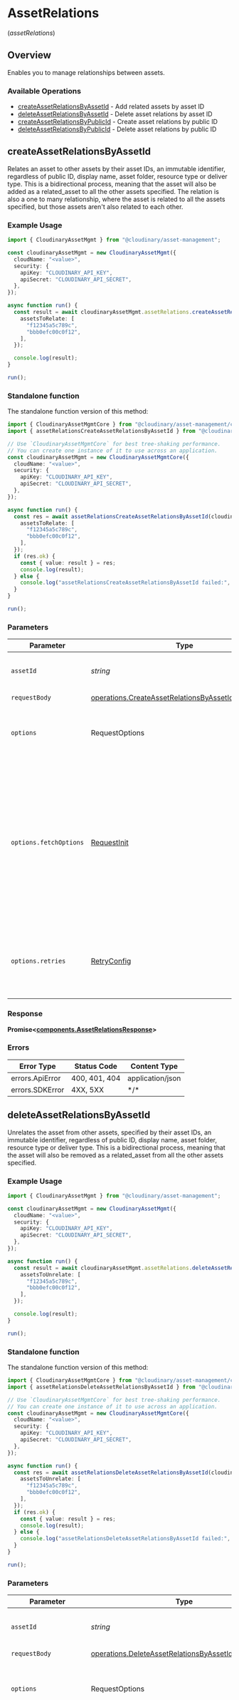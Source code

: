 # AssetRelations
(*assetRelations*)

## Overview

Enables you to manage relationships between assets.

### Available Operations

* [createAssetRelationsByAssetId](#createassetrelationsbyassetid) - Add related assets by asset ID
* [deleteAssetRelationsByAssetId](#deleteassetrelationsbyassetid) - Delete asset relations by asset ID
* [createAssetRelationsByPublicId](#createassetrelationsbypublicid) - Create asset relations by public ID
* [deleteAssetRelationsByPublicId](#deleteassetrelationsbypublicid) - Delete asset relations by public ID

## createAssetRelationsByAssetId

Relates an asset to other assets by their asset IDs, an immutable identifier, regardless of public ID, display name, asset folder, resource type or deliver type. This is a bidirectional process, meaning that the asset will also be added as a related_asset to all the other assets specified. The relation is also a one to many relationship, where the asset is related to all the assets specified, but those assets aren't also related to each other.

### Example Usage

```typescript
import { CloudinaryAssetMgmt } from "@cloudinary/asset-management";

const cloudinaryAssetMgmt = new CloudinaryAssetMgmt({
  cloudName: "<value>",
  security: {
    apiKey: "CLOUDINARY_API_KEY",
    apiSecret: "CLOUDINARY_API_SECRET",
  },
});

async function run() {
  const result = await cloudinaryAssetMgmt.assetRelations.createAssetRelationsByAssetId("<id>", {
    assetsToRelate: [
      "f12345a5c789c",
      "bbb0efc00c0f12",
    ],
  });

  console.log(result);
}

run();
```

### Standalone function

The standalone function version of this method:

```typescript
import { CloudinaryAssetMgmtCore } from "@cloudinary/asset-management/core.js";
import { assetRelationsCreateAssetRelationsByAssetId } from "@cloudinary/asset-management/funcs/assetRelationsCreateAssetRelationsByAssetId.js";

// Use `CloudinaryAssetMgmtCore` for best tree-shaking performance.
// You can create one instance of it to use across an application.
const cloudinaryAssetMgmt = new CloudinaryAssetMgmtCore({
  cloudName: "<value>",
  security: {
    apiKey: "CLOUDINARY_API_KEY",
    apiSecret: "CLOUDINARY_API_SECRET",
  },
});

async function run() {
  const res = await assetRelationsCreateAssetRelationsByAssetId(cloudinaryAssetMgmt, "<id>", {
    assetsToRelate: [
      "f12345a5c789c",
      "bbb0efc00c0f12",
    ],
  });
  if (res.ok) {
    const { value: result } = res;
    console.log(result);
  } else {
    console.log("assetRelationsCreateAssetRelationsByAssetId failed:", res.error);
  }
}

run();
```

### Parameters

| Parameter                                                                                                                                                                      | Type                                                                                                                                                                           | Required                                                                                                                                                                       | Description                                                                                                                                                                    |
| ------------------------------------------------------------------------------------------------------------------------------------------------------------------------------ | ------------------------------------------------------------------------------------------------------------------------------------------------------------------------------ | ------------------------------------------------------------------------------------------------------------------------------------------------------------------------------ | ------------------------------------------------------------------------------------------------------------------------------------------------------------------------------ |
| `assetId`                                                                                                                                                                      | *string*                                                                                                                                                                       | :heavy_check_mark:                                                                                                                                                             | The asset ID of the asset to update.                                                                                                                                           |
| `requestBody`                                                                                                                                                                  | [operations.CreateAssetRelationsByAssetIdRequestBody](../../models/operations/createassetrelationsbyassetidrequestbody.md)                                                     | :heavy_check_mark:                                                                                                                                                             | N/A                                                                                                                                                                            |
| `options`                                                                                                                                                                      | RequestOptions                                                                                                                                                                 | :heavy_minus_sign:                                                                                                                                                             | Used to set various options for making HTTP requests.                                                                                                                          |
| `options.fetchOptions`                                                                                                                                                         | [RequestInit](https://developer.mozilla.org/en-US/docs/Web/API/Request/Request#options)                                                                                        | :heavy_minus_sign:                                                                                                                                                             | Options that are passed to the underlying HTTP request. This can be used to inject extra headers for examples. All `Request` options, except `method` and `body`, are allowed. |
| `options.retries`                                                                                                                                                              | [RetryConfig](../../lib/utils/retryconfig.md)                                                                                                                                  | :heavy_minus_sign:                                                                                                                                                             | Enables retrying HTTP requests under certain failure conditions.                                                                                                               |

### Response

**Promise\<[components.AssetRelationsResponse](../../models/components/assetrelationsresponse.md)\>**

### Errors

| Error Type       | Status Code      | Content Type     |
| ---------------- | ---------------- | ---------------- |
| errors.ApiError  | 400, 401, 404    | application/json |
| errors.SDKError  | 4XX, 5XX         | \*/\*            |

## deleteAssetRelationsByAssetId

Unrelates the asset from other assets, specified by their asset IDs, an immutable identifier, regardless of public ID, display name, asset folder, resource type or deliver type. This is a bidirectional process, meaning that the asset will also be removed as a related_asset from all the other assets specified.

### Example Usage

```typescript
import { CloudinaryAssetMgmt } from "@cloudinary/asset-management";

const cloudinaryAssetMgmt = new CloudinaryAssetMgmt({
  cloudName: "<value>",
  security: {
    apiKey: "CLOUDINARY_API_KEY",
    apiSecret: "CLOUDINARY_API_SECRET",
  },
});

async function run() {
  const result = await cloudinaryAssetMgmt.assetRelations.deleteAssetRelationsByAssetId("<id>", {
    assetsToUnrelate: [
      "f12345a5c789c",
      "bbb0efc00c0f12",
    ],
  });

  console.log(result);
}

run();
```

### Standalone function

The standalone function version of this method:

```typescript
import { CloudinaryAssetMgmtCore } from "@cloudinary/asset-management/core.js";
import { assetRelationsDeleteAssetRelationsByAssetId } from "@cloudinary/asset-management/funcs/assetRelationsDeleteAssetRelationsByAssetId.js";

// Use `CloudinaryAssetMgmtCore` for best tree-shaking performance.
// You can create one instance of it to use across an application.
const cloudinaryAssetMgmt = new CloudinaryAssetMgmtCore({
  cloudName: "<value>",
  security: {
    apiKey: "CLOUDINARY_API_KEY",
    apiSecret: "CLOUDINARY_API_SECRET",
  },
});

async function run() {
  const res = await assetRelationsDeleteAssetRelationsByAssetId(cloudinaryAssetMgmt, "<id>", {
    assetsToUnrelate: [
      "f12345a5c789c",
      "bbb0efc00c0f12",
    ],
  });
  if (res.ok) {
    const { value: result } = res;
    console.log(result);
  } else {
    console.log("assetRelationsDeleteAssetRelationsByAssetId failed:", res.error);
  }
}

run();
```

### Parameters

| Parameter                                                                                                                                                                      | Type                                                                                                                                                                           | Required                                                                                                                                                                       | Description                                                                                                                                                                    |
| ------------------------------------------------------------------------------------------------------------------------------------------------------------------------------ | ------------------------------------------------------------------------------------------------------------------------------------------------------------------------------ | ------------------------------------------------------------------------------------------------------------------------------------------------------------------------------ | ------------------------------------------------------------------------------------------------------------------------------------------------------------------------------ |
| `assetId`                                                                                                                                                                      | *string*                                                                                                                                                                       | :heavy_check_mark:                                                                                                                                                             | The asset ID of the asset to update.                                                                                                                                           |
| `requestBody`                                                                                                                                                                  | [operations.DeleteAssetRelationsByAssetIdRequestBody](../../models/operations/deleteassetrelationsbyassetidrequestbody.md)                                                     | :heavy_check_mark:                                                                                                                                                             | N/A                                                                                                                                                                            |
| `options`                                                                                                                                                                      | RequestOptions                                                                                                                                                                 | :heavy_minus_sign:                                                                                                                                                             | Used to set various options for making HTTP requests.                                                                                                                          |
| `options.fetchOptions`                                                                                                                                                         | [RequestInit](https://developer.mozilla.org/en-US/docs/Web/API/Request/Request#options)                                                                                        | :heavy_minus_sign:                                                                                                                                                             | Options that are passed to the underlying HTTP request. This can be used to inject extra headers for examples. All `Request` options, except `method` and `body`, are allowed. |
| `options.retries`                                                                                                                                                              | [RetryConfig](../../lib/utils/retryconfig.md)                                                                                                                                  | :heavy_minus_sign:                                                                                                                                                             | Enables retrying HTTP requests under certain failure conditions.                                                                                                               |

### Response

**Promise\<[components.AssetRelationsDeleteResponse](../../models/components/assetrelationsdeleteresponse.md)\>**

### Errors

| Error Type       | Status Code      | Content Type     |
| ---------------- | ---------------- | ---------------- |
| errors.ApiError  | 400, 401, 404    | application/json |
| errors.SDKError  | 4XX, 5XX         | \*/\*            |

## createAssetRelationsByPublicId

Relates an asset to other assets by public IDs. This allows you to indicate that the asset is logically related to other assets in some way (e.g., similar content, or a peripheral asset like video/transcript, etc). This is a bidirectional process, meaning that the asset is also added as a related_asset to all the other assets specified. The relation is also a one to many relationship, where the asset is related to all the assets specified, but those assets aren't also related to each other.

### Example Usage

```typescript
import { CloudinaryAssetMgmt } from "@cloudinary/asset-management";

const cloudinaryAssetMgmt = new CloudinaryAssetMgmt({
  cloudName: "<value>",
  security: {
    apiKey: "CLOUDINARY_API_KEY",
    apiSecret: "CLOUDINARY_API_SECRET",
  },
});

async function run() {
  const result = await cloudinaryAssetMgmt.assetRelations.createAssetRelationsByPublicId("raw", "upload", "<id>", {
    assetsToRelate: [
      "raw/upload/dog_subtitles.srt",
      "image/authenticated/dog_license",
    ],
  });

  console.log(result);
}

run();
```

### Standalone function

The standalone function version of this method:

```typescript
import { CloudinaryAssetMgmtCore } from "@cloudinary/asset-management/core.js";
import { assetRelationsCreateAssetRelationsByPublicId } from "@cloudinary/asset-management/funcs/assetRelationsCreateAssetRelationsByPublicId.js";

// Use `CloudinaryAssetMgmtCore` for best tree-shaking performance.
// You can create one instance of it to use across an application.
const cloudinaryAssetMgmt = new CloudinaryAssetMgmtCore({
  cloudName: "<value>",
  security: {
    apiKey: "CLOUDINARY_API_KEY",
    apiSecret: "CLOUDINARY_API_SECRET",
  },
});

async function run() {
  const res = await assetRelationsCreateAssetRelationsByPublicId(cloudinaryAssetMgmt, "raw", "upload", "<id>", {
    assetsToRelate: [
      "raw/upload/dog_subtitles.srt",
      "image/authenticated/dog_license",
    ],
  });
  if (res.ok) {
    const { value: result } = res;
    console.log(result);
  } else {
    console.log("assetRelationsCreateAssetRelationsByPublicId failed:", res.error);
  }
}

run();
```

### Parameters

| Parameter                                                                                                                                                                      | Type                                                                                                                                                                           | Required                                                                                                                                                                       | Description                                                                                                                                                                    |
| ------------------------------------------------------------------------------------------------------------------------------------------------------------------------------ | ------------------------------------------------------------------------------------------------------------------------------------------------------------------------------ | ------------------------------------------------------------------------------------------------------------------------------------------------------------------------------ | ------------------------------------------------------------------------------------------------------------------------------------------------------------------------------ |
| `resourceType`                                                                                                                                                                 | [components.ResourceTypeParameter](../../models/components/resourcetypeparameter.md)                                                                                           | :heavy_check_mark:                                                                                                                                                             | The type the of asset.                                                                                                                                                         |
| `type`                                                                                                                                                                         | [operations.CreateAssetRelationsByPublicIdType](../../models/operations/createassetrelationsbypublicidtype.md)                                                                 | :heavy_check_mark:                                                                                                                                                             | The delivery type of the asset.                                                                                                                                                |
| `publicId`                                                                                                                                                                     | *string*                                                                                                                                                                       | :heavy_check_mark:                                                                                                                                                             | The public ID of the asset.                                                                                                                                                    |
| `requestBody`                                                                                                                                                                  | [operations.CreateAssetRelationsByPublicIdRequestBody](../../models/operations/createassetrelationsbypublicidrequestbody.md)                                                   | :heavy_check_mark:                                                                                                                                                             | N/A                                                                                                                                                                            |
| `options`                                                                                                                                                                      | RequestOptions                                                                                                                                                                 | :heavy_minus_sign:                                                                                                                                                             | Used to set various options for making HTTP requests.                                                                                                                          |
| `options.fetchOptions`                                                                                                                                                         | [RequestInit](https://developer.mozilla.org/en-US/docs/Web/API/Request/Request#options)                                                                                        | :heavy_minus_sign:                                                                                                                                                             | Options that are passed to the underlying HTTP request. This can be used to inject extra headers for examples. All `Request` options, except `method` and `body`, are allowed. |
| `options.retries`                                                                                                                                                              | [RetryConfig](../../lib/utils/retryconfig.md)                                                                                                                                  | :heavy_minus_sign:                                                                                                                                                             | Enables retrying HTTP requests under certain failure conditions.                                                                                                               |

### Response

**Promise\<[components.AssetRelationsResponse](../../models/components/assetrelationsresponse.md)\>**

### Errors

| Error Type       | Status Code      | Content Type     |
| ---------------- | ---------------- | ---------------- |
| errors.ApiError  | 400, 401, 404    | application/json |
| errors.SDKError  | 4XX, 5XX         | \*/\*            |

## deleteAssetRelationsByPublicId

Unrelates the asset from other assets, specified by public IDs. This is a bidirectional process, meaning that the asset will also be removed as a related_asset from all the other assets specified.

### Example Usage

```typescript
import { CloudinaryAssetMgmt } from "@cloudinary/asset-management";

const cloudinaryAssetMgmt = new CloudinaryAssetMgmt({
  cloudName: "<value>",
  security: {
    apiKey: "CLOUDINARY_API_KEY",
    apiSecret: "CLOUDINARY_API_SECRET",
  },
});

async function run() {
  const result = await cloudinaryAssetMgmt.assetRelations.deleteAssetRelationsByPublicId("raw", "upload", "<id>", {
    assetsToUnrelate: [
      "raw/upload/dog_subtitles.srt",
      "image/authenticated/dog_license",
    ],
  });

  console.log(result);
}

run();
```

### Standalone function

The standalone function version of this method:

```typescript
import { CloudinaryAssetMgmtCore } from "@cloudinary/asset-management/core.js";
import { assetRelationsDeleteAssetRelationsByPublicId } from "@cloudinary/asset-management/funcs/assetRelationsDeleteAssetRelationsByPublicId.js";

// Use `CloudinaryAssetMgmtCore` for best tree-shaking performance.
// You can create one instance of it to use across an application.
const cloudinaryAssetMgmt = new CloudinaryAssetMgmtCore({
  cloudName: "<value>",
  security: {
    apiKey: "CLOUDINARY_API_KEY",
    apiSecret: "CLOUDINARY_API_SECRET",
  },
});

async function run() {
  const res = await assetRelationsDeleteAssetRelationsByPublicId(cloudinaryAssetMgmt, "raw", "upload", "<id>", {
    assetsToUnrelate: [
      "raw/upload/dog_subtitles.srt",
      "image/authenticated/dog_license",
    ],
  });
  if (res.ok) {
    const { value: result } = res;
    console.log(result);
  } else {
    console.log("assetRelationsDeleteAssetRelationsByPublicId failed:", res.error);
  }
}

run();
```

### Parameters

| Parameter                                                                                                                                                                      | Type                                                                                                                                                                           | Required                                                                                                                                                                       | Description                                                                                                                                                                    |
| ------------------------------------------------------------------------------------------------------------------------------------------------------------------------------ | ------------------------------------------------------------------------------------------------------------------------------------------------------------------------------ | ------------------------------------------------------------------------------------------------------------------------------------------------------------------------------ | ------------------------------------------------------------------------------------------------------------------------------------------------------------------------------ |
| `resourceType`                                                                                                                                                                 | [components.ResourceTypeParameter](../../models/components/resourcetypeparameter.md)                                                                                           | :heavy_check_mark:                                                                                                                                                             | The type the of asset.                                                                                                                                                         |
| `type`                                                                                                                                                                         | [operations.DeleteAssetRelationsByPublicIdType](../../models/operations/deleteassetrelationsbypublicidtype.md)                                                                 | :heavy_check_mark:                                                                                                                                                             | The delivery type of the asset.                                                                                                                                                |
| `publicId`                                                                                                                                                                     | *string*                                                                                                                                                                       | :heavy_check_mark:                                                                                                                                                             | The public ID of the asset.                                                                                                                                                    |
| `requestBody`                                                                                                                                                                  | [operations.DeleteAssetRelationsByPublicIdRequestBody](../../models/operations/deleteassetrelationsbypublicidrequestbody.md)                                                   | :heavy_check_mark:                                                                                                                                                             | N/A                                                                                                                                                                            |
| `options`                                                                                                                                                                      | RequestOptions                                                                                                                                                                 | :heavy_minus_sign:                                                                                                                                                             | Used to set various options for making HTTP requests.                                                                                                                          |
| `options.fetchOptions`                                                                                                                                                         | [RequestInit](https://developer.mozilla.org/en-US/docs/Web/API/Request/Request#options)                                                                                        | :heavy_minus_sign:                                                                                                                                                             | Options that are passed to the underlying HTTP request. This can be used to inject extra headers for examples. All `Request` options, except `method` and `body`, are allowed. |
| `options.retries`                                                                                                                                                              | [RetryConfig](../../lib/utils/retryconfig.md)                                                                                                                                  | :heavy_minus_sign:                                                                                                                                                             | Enables retrying HTTP requests under certain failure conditions.                                                                                                               |

### Response

**Promise\<[components.AssetRelationsDeleteResponse](../../models/components/assetrelationsdeleteresponse.md)\>**

### Errors

| Error Type       | Status Code      | Content Type     |
| ---------------- | ---------------- | ---------------- |
| errors.ApiError  | 400, 401, 404    | application/json |
| errors.SDKError  | 4XX, 5XX         | \*/\*            |